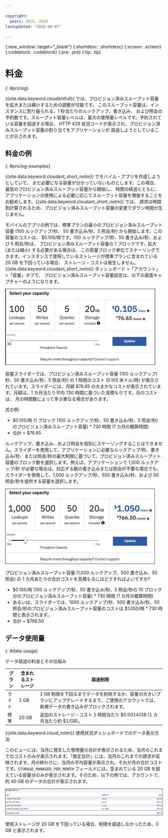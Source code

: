 ```yaml
---

copyright:
  years: 2015, 2018
lastupdated: "2018-06-07"

---
```


{:new_window: target="_blank"}
{:shortdesc: .shortdesc}
{:screen: .screen}
{:codeblock: .codeblock}
{:pre: .pre}
{:tip: .tip}

<!-- Acrolinx: 2018-06-07 -->

# 料金
{: #pricing}

{{site.data.keyword.cloudantfull}} では、プロビジョン済みスループット容量を拡大または縮小するための調整が可能です。
このスループット容量は、インスタンスに割り振られる、1 秒当たりのルックアップ、書き込み、
および照会の予約数です。スループット容量レベルは、最大の使用量レベルです。予約されている容量を超過する場合、
HTTP 429 状況コードが表示され、プロビジョン済みスループット容量の割り当てをアプリケーションが
超過しようとしていることが示されます。


## 料金の例 
{: #pricing-examples}

{{site.data.keyword.cloudant_short_notm}} でモバイル・アプリを作成しようとしていて、
まだ必要になる容量が分かっていないものとします。この場合、最低のプロビジョン済みスループット容量から開始し、
時間の経過とともに、アプリケーションの使用による必要に応じてスループット容量を増強することをお勧めします。{{site.data.keyword.cloudant_short_notm}} では、
請求は時間割計算されるため、プロビジョン済みスループット容量の変更でダウン時間が生じません。 

モバイルのアプリの例では、標準プランの最小のプロビジョン済みスループット容量 (100 ルックアップ/秒、
50 書き込み/秒、5 照会/秒) から開始します。この容量のコストは、
$0.105/時です。100 ルックアップ/秒、50 書き込み/秒、および 5 照会/秒は、
プロビジョン済みスループット容量の 1 ブロックです。拡大 (または縮小) する必要がある場合は、
この容量ブロック単位でスケーリングできます。インスタンスで使用しているストレージが標準プランに含まれている 20 GB を下回っている場合、
ストレージ・コストは発生しません。{{site.data.keyword.cloudant_short_notm}} ダッシュボード >「アカウント」>「容量」タブで、
プロビジョン済みスループット容量設定は、以下の画面キャプチャーのようになります。

![{{site.data.keyword.cloudant_short_notm}} ダッシュボードの「容量」タブ](../images/cloudant-dashboard.png)

容量スライダーでは、プロビジョン済みスループット容量 (100 ルックアップ/秒、50 書き込み/秒、5 照会/秒) の 1 時間のコスト (0.105 米ドル/時) が表示されています。スライダーには、月額 $76.65 の大まかなコストが表示されています。月額は、1 カ月当たり平均 730 時間に基づいた見積もりです。月のコストは、
月の時間数によって多少異なる場合があります。

式の例: 

- $0.105/時 (1 ブロック (100 ルックアップ/秒、50 書き込み/秒、5 照会/秒) のプロビジョン済みスループット容量) * 730 時間 (1 カ月の概算時間)
- 合計 = $76.65

ルックアップ、書き込み、および照会を個別にスケーリングすることはできません。スライダーを使用して、アプリケーションに必要なルックアップ/秒、書き込み/秒、または照会/秒の最大制限に基づいて、プロビジョン済みスループット容量のブロック数を選択します。例えば、アプリケーションで 1,000 ルックアップ/秒 が必要な場合は、対応する数の書き込みまたは照会が不要な場合でも、スライダーを使用して、1,000 ルックアップ/秒、500 書き込み/秒、および 50 照会/秒を提供する容量を選択します。

![{{site.data.keyword.cloudant_short_notm}} ダッシュボードの「容量」タブ。さらに大きな容量が選択されています](../images/cloudant-gran-tuning.png)

プロビジョン済みスループット容量 (1,000 ルックアップ、500 書き込み、50 照会) の 1 カ月あたりの合計コストを見積もるにはどうすればよいですか? 

- $0.105/時 (100 ルックアップ/秒、50 書き込み/秒、5 照会/秒の 10 ブロック分のプロビジョン済みスループット容量) * 730 時間 (1 カ月の概算時間)
- あるいは、スライダーでは、1000 ルックアップ/秒、500 書き込み/秒、50 照会/秒のプロビジョン済みスループット容量のコストは $1.050/時 * 730 時間と表示されます。
- 合計 = $766.50

## データ使用量 
{: #data-usage}

データ超過の料金とその仕組み

プラン | 含まれるストレージ | 超過制限
-----|------------------|--------------
ライト | 1 GB | 1 GB 制限を下回るまでデータを削除するか、容量の大きいプランにアップグレードするまで、ご使用のアカウントでは、新規データの書き込みがブロックされます。
標準 | 20 GB | 追加のストレージ・コスト 1 時間当たり $0.0014/GB (1 カ月当たり約 $1/GB)。

{{site.data.keyword.cloud_notm}} 使用状況ダッシュボードでのデータ表示方法

このビューには、当月に発生した使用量の合計が表示されるため、当月のこれまでのコストのみが表示されます。「推定合計」には、当月のこれまでの請求が反映されます。月の終わりに、当月の平均容量が表示され、それが月の合計コストです。`STORAGE_MANAGED_PER_MONTH` フィールドには、含まれている 20 GB を超えている容量分のみが表示されます。そのため、以下の例では、アカウントで、約 40 GB のデータの合計が表示されます。  

![{{site.data.keyword.cloudant_short_notm}} ダッシュボードの使用メトリック・ビュー。1 カ月当たりの管理対象ストレージが大きくなっています](../images/usage-dashboard1.png)

使用ストレージが 20 GB を下回っている場合、制限を超過しなかったため、0 GB と表示されます。
